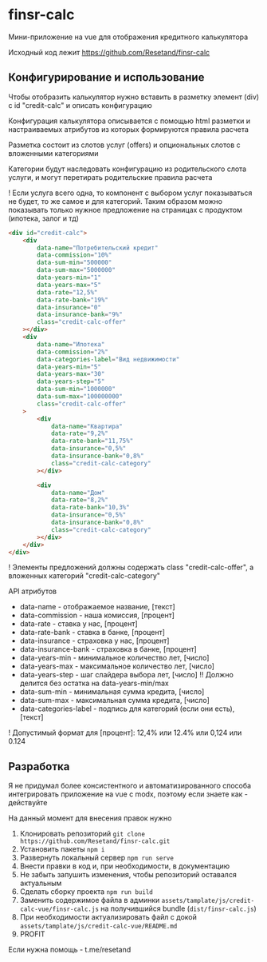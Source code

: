# finsr-calc

Мини-приложение на vue для отображения кредитного калькулятора

Исходный код лежит https://github.com/Resetand/finsr-calc

## Конфигурирование и использование

Чтобы отобразить калькулятор нужно вставить в разметку элемент (div) с id "credit-calc" и описать конфигурацию

Конфигурация калькулятора описывается с помощью html разметки и настраиваемых атрибутов из которых формируются правила расчета

Разметка состоит из слотов услуг (offers) и опциональных слотов с вложенными категориями

Категории будут наследовать конфигурацию из родительского слота услуги, и могут перетирать родительские правила расчета

! Если услуга всего одна, то компонент с выбором услуг показываться не будет, то же самое и для категорий.
Таким образом можно показывать только нужное предложение на страницах с продуктом (ипотека, залог и тд)

```html
<div id="credit-calc">
    <div
        data-name="Потребительский кредит"
        data-commission="10%"
        data-sum-min="500000"
        data-sum-max="5000000"
        data-years-min="1"
        data-years-max="5"
        data-rate="12,5%"
        data-rate-bank="19%"
        data-insurance="0"
        data-insurance-bank="9%"
        class="credit-calc-offer"
    ></div>
    <div
        data-name="Ипотека"
        data-commission="2%"
        data-categories-label="Вид недвижимости"
        data-years-min="5"
        data-years-max="30"
        data-years-step="5"
        data-sum-min="1000000"
        data-sum-max="100000000"
        class="credit-calc-offer"
    >
        <div
            data-name="Квартира"
            data-rate="9,2%"
            data-rate-bank="11,75%"
            data-insurance="0,5%"
            data-insurance-bank="0,8%"
            class="credit-calc-category"
        ></div>

        <div
            data-name="Дом"
            data-rate="8,2%"
            data-rate-bank="10,3%"
            data-insurance="0,5%"
            data-insurance-bank="0,8%"
            class="credit-calc-category"
        ></div>
    </div>
</div>
```

! Элементы предложений должны содержать class "credit-calc-offer", а вложенных категорий "credit-calc-category"

API атрибутов

-   data-name - отображаемое название, [текст]
-   data-commission - наша комиссия, [процент]
-   data-rate - ставка у нас, [процент]
-   data-rate-bank - ставка в банке, [процент]
-   data-insurance - страховка у нас, [процент]
-   data-insurance-bank - страховка в банке, [процент]
-   data-years-min - минимальное количество лет, [число]
-   data-years-max - максимальное количество лет, [число]
-   data-years-step - шаг слайдера выбора лет, [число] !! Должно делится без остатка на data-years-min/max
-   data-sum-min - минимальная сумма кредита, [число]
-   data-sum-max - максимальная сумма кредита, [число]
-   data-categories-label - подпись для категорий (если они есть), [текст]

! Допустимый формат для [процент]: 12,4% или 12.4% или 0,124 или 0.124

## Разработка

Я не придумал более консистентного и автоматизированного способа интегрировать приложение на vue
с modx, поэтому если знаете как - действуйте

На данный момент для внесения правок нужно

1. Клонировать репозиторий `git clone https://github.com/Resetand/finsr-calc.git`
2. Установить пакеты `npm i`
3. Развернуть локальный сервер `npm run serve`
4. Внести правки в код и, при необходимости, в документацию
5. Не забыть запушить изменения, чтобы репозиторий оставался актуальным
6. Сделать сборку проекта `npm run build`
7. Заменить содержимое файла в админки `assets/tamplate/js/credit-calc-vue/finsr-calc.js` на получившийся bundle (`dist/finsr-calc.js`)
8. При необходимости актуализировать файл с докой `assets/tamplate/js/credit-calc-vue/README.md`
9. PROFIT

Если нужна помощь - t.me/resetand
